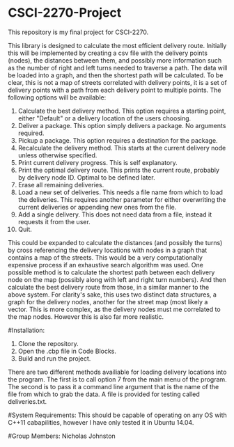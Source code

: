 # CSCI-2270-Project
This repository is my final project for CSCI-2270.

This library is designed to calculate the most efficient delivery route.
Initially this will be implemented by creating a csv file with the delivery points (nodes), the distances between them, and possibly more information such as the number of right and left turns needed to traverse a path.  The data will be loaded into a graph, and then the shortest path will be calculated.  To be clear, this is not a map of streets correlated with delivery points, it is a set of delivery points with a path from each delivery point to multiple points.
The following options will be available:

1. Calculate the best delivery method.  This option requires a starting point, either "Default" or a delivery location of the users choosing.
2. Deliver a package.  This option simply delivers a package. No arguments required.
3. Pickup a package.  This option requires a destination for the package.
4. Recalculate the delivery method.  This starts at the current delivery node unless otherwise specified.
5. Print current delivery progress.  This is self explanatory.
6. Print the optimal delivery route.  This prints the current route, probably by delivery node ID. Optimal to be defined later.
7. Erase all remaining deliveries.
8. Load a new set of deliveries. This needs a file name from which to load the deliveries.   This requires another parameter for either overwriting the current deliveries or appending new ones from the file.
9. Add a single delivery.  This does not need data from a file, instead it requests it from the user.
8. Quit.

This could be expanded to calculate the distances (and possibly the turns) by cross referencing the delivery locations with nodes in a graph that contains a map of the streets. This would be a very computationally expensive process if an exhaustive search algorithm was used.  One possible method is to calculate the shortest path between each delivery node on the map (possibly along with left and right turn numbers).  And then calculate the best delivery route from those, in a similar manner to the above system.  For clarity's sake, this uses two distinct data structures, a graph for the delivery nodes, another for the street map (most likely a vector.  This is more complex, as the delivery nodes must me correlated to the map nodes.  However this is also far more realistic.

#Installation:
1. Clone the repository.
2. Open the .cbp file in Code Blocks.
3. Build and run the project.

There are two different methods availiable for loading delivery locations into the program.  The first is to call option 7 from the main menu of the program.  The second is to pass it a command line argument that is the name of the file from which to grab the data.
A file is provided for testing called deliveries.txt.

#System Requirements:
This should be capable of operating on any OS with C++11 cabapilities, however I have only tested it in Ubuntu 14.04.

#Group Members:
Nicholas Johnston
